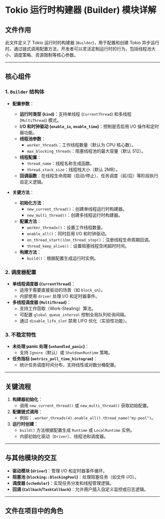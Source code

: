 # Tokio 运行时构建器 (Builder) 模块详解

## **文件作用**
此文件定义了 Tokio 运行时的构建器 (`Builder`)，用于配置和创建 Tokio 异步运行时。通过链式调用配置方法，开发者可以灵活定制运行时的行为，包括线程池大小、调度策略、资源限制等核心参数。

---

## **核心组件**

### **1. `Builder` 结构体**
- **配置参数**：
  - **运行时类型 (`kind`)**：支持单线程 (`CurrentThread`) 和多线程 (`MultiThread`) 模式。
  - **I/O 和时钟驱动 (`enable_io`, `enable_time`)**：控制是否启用 I/O 操作和定时器功能。
  - **线程池参数**：
    - `worker_threads`：工作线程数量（默认为 CPU 核心数）。
    - `max_blocking_threads`：阻塞线程池的最大容量（默认 512）。
  - **线程配置**：
    - `thread_name`：线程名称生成函数。
    - `thread_stack_size`：线程栈大小（默认 2MB）。
  - **回调函数**：在线程生命周期（启动/停止）、任务调度（前/后）等阶段执行自定义逻辑。

- **关键方法**：
  - **初始化方法**：
    - `new_current_thread()`：创建单线程运行时构建器。
    - `new_multi_thread()`：创建多线程运行时构建器。
  - **配置方法**：
    - `worker_threads()`：设置工作线程数量。
    - `enable_all()`：同时启用 I/O 和时钟驱动。
    - `on_thread_start()`/`on_thread_stop()`：注册线程生命周期回调。
    - `thread_keep_alive()`：设置阻塞线程空闲超时时间。
  - **构建方法**：
    - `build()`：根据配置生成运行时实例。

### **2. 调度器配置**
- **单线程调度器 (`CurrentThread`)**：
  - 适用于需要直接驱动的场景（如 `block_on`）。
  - 内部使用 `driver` 处理 I/O 和定时器事件。
- **多线程调度器 (`MultiThread`)**：
  - 支持工作窃取（Work-Stealing）算法。
  - 可配置 `global_queue_interval` 控制全局队列轮询间隔。
  - 通过 `disable_lifo_slot` 禁用 LIFO 优化（实验性功能）。

### **3. 不稳定特性**
- **未处理 panic 处理 (`unhandled_panic`)**：
  - 支持 `Ignore`（默认）或 `ShutdownRuntime` 策略。
- **任务指标 (`metrics_poll_time_histogram`)**：
  - 统计任务调度时间分布，支持线性或对数分桶配置。

---

## **关键流程**
1. **构建器初始化**：
   - 调用 `new_current_thread()` 或 `new_multi_thread()` 获取初始配置。
2. **配置链式调用**：
   - 例如：`.worker_threads(4).enable_all().thread_name("my-pool")`。
3. **运行时创建**：
   - `build()` 方法根据配置生成 `Runtime` 或 `LocalRuntime` 实例。
   - 内部初始化驱动（`Driver`）、线程池和调度器。

---

## **与其他模块的交互**
- **驱动模块 (`driver`)**：管理 I/O 和定时器事件循环。
- **阻塞池 (`blocking::BlockingPool`)**：处理阻塞任务（如文件 I/O）。
- **调度器 (`scheduler`)**：实现任务分发和线程管理逻辑。
- **回调 (`Callback`/`TaskCallback`)**：允许用户插入自定义监控或日志逻辑。

---

## **文件在项目中的角色**